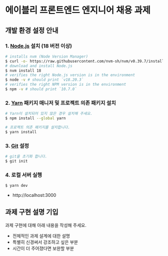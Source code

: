 # 에이블리 프론트엔드 엔지니어 채용 과제

## 개발 환경 설정 안내

### 1. [Node.js](https://nodejs.org/en/download/package-manager) 설치 (18 버전 이상)

```bash
# installs nvm (Node Version Manager)
$ curl -o- https://raw.githubusercontent.com/nvm-sh/nvm/v0.39.7/install.sh | bash
# download and install Node.js
$ nvm install 18
# verifies the right Node.js version is in the environment
$ node -v # should print `v18.20.3`
# verifies the right NPM version is in the environment
$ npm -v # should print `10.7.0`
```
### 2. [Yarn](https://yarnpkg.com/) 패키지 매니저 및 프로젝트 의존 패키지 설치

```bash
# Yarn이 설치되어 있지 않은 경우 설치해 주세요.
$ npm install --global yarn

# 프로젝트 의존 패키지를 설치합니다.
$ yarn install
```
### 3. [Git](https://git-scm.com/) 설정

```bash
# git을 초기화 합니다.
$ git init
```

### 4. 로컬 서버 실행

```bash
$ yarn dev
```
- http://localhost:3000

## 과제 구현 설명 기입

과제 구현에 대해 아래 내용을 작성해 주세요.

- 전체적인 과제 설계에 대한 설명
- 특별히 신경써서 강조하고 싶은 부분
- 시간이 더 주어졌다면 보완할 부분
